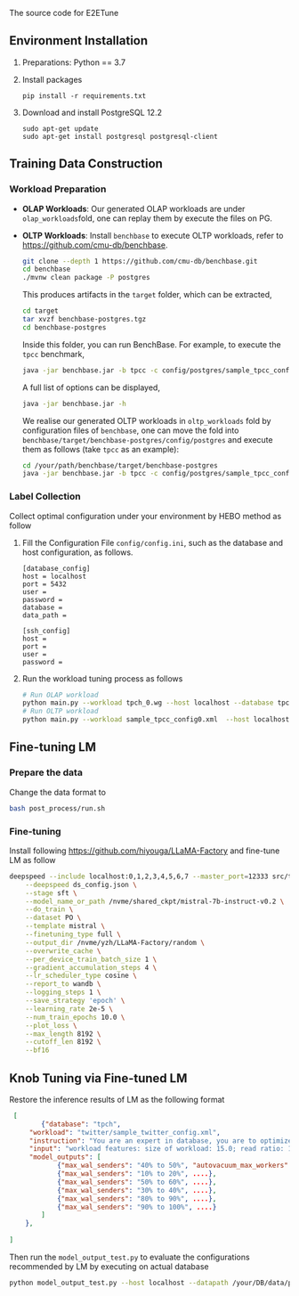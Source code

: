 The source code for E2ETune

## Environment Installation

1. Preparations: Python == 3.7

2. Install packages

   ```
   pip install -r requirements.txt
   ```

3. Download and install PostgreSQL 12.2

   ```
   sudo apt-get update
   sudo apt-get install postgresql postgresql-client
   ```

## Training Data Construction

### Workload Preparation

+ **OLAP Workloads**: Our generated OLAP workloads are under `olap_workloads`fold, one can replay them by execute the files on PG.

+ **OLTP Workloads**: Install `benchbase` to execute OLTP workloads, refer to https://github.com/cmu-db/benchbase.

  ```bash
  git clone --depth 1 https://github.com/cmu-db/benchbase.git
  cd benchbase
  ./mvnw clean package -P postgres
  ```

  This produces artifacts in the `target` folder, which can be extracted,

  ```bash
  cd target
  tar xvzf benchbase-postgres.tgz
  cd benchbase-postgres
  ```

  Inside this folder, you can run BenchBase. For example, to execute the `tpcc` benchmark,

  ```bash
  java -jar benchbase.jar -b tpcc -c config/postgres/sample_tpcc_config.xml --create=true --load=true --execute=true
  ```

  A full list of options can be displayed,

  ```bash
  java -jar benchbase.jar -h
  ```

  We realise our generated OLTP workloads in `oltp_workloads` fold by configuration files of `benchbase`, one can move the fold into `benchbase/target/benchbase-postgres/config/postgres` and execute them as follows (take `tpcc` as an example):

  ```bash
  cd /your/path/benchbase/target/benchbase-postgres
  java -jar benchbase.jar -b tpcc -c config/postgres/sample_tpcc_config0.xml --clear=true --create=true --load=true --execute=true --directory /your/results/path
  ```

### Label Collection

Collect optimal configuration under your environment by HEBO method as follow

1. Fill the Configuration File `config/config.ini`, such as the database and host configuration, as follows.

   ```
   [database_config]
   host = localhost
   port = 5432
   user = 
   password = 
   database = 
   data_path = 
   
   [ssh_config]
   host = 
   port = 
   user = 
   password = 
   ```

2. Run the workload tuning process as follows

   ```bash
   # Run OLAP workload
   python main.py --workload tpch_0.wg --host localhost --database tpch --datapath /your/DB/data/path --method HEBO
   # Run OLTP workload
   python main.py --workload sample_tpcc_config0.xml  --host localhost --database tpcc --datapath /your/DB/data/path --method HEBO
   ```

## Fine-tuning LM

### Prepare the data

Change the data format to 

```bash
bash post_process/run.sh
```

### Fine-tuning

Install following https://github.com/hiyouga/LLaMA-Factory and fine-tune LM as follow

```bash
deepspeed --include localhost:0,1,2,3,4,5,6,7 --master_port=12333 src/train.py \
    --deepspeed ds_config.json \
    --stage sft \
    --model_name_or_path /nvme/shared_ckpt/mistral-7b-instruct-v0.2 \
    --do_train \
    --dataset PO \
    --template mistral \
    --finetuning_type full \
    --output_dir /nvme/yzh/LLaMA-Factory/random \
    --overwrite_cache \
    --per_device_train_batch_size 1 \
    --gradient_accumulation_steps 4 \
    --lr_scheduler_type cosine \
    --report_to wandb \
    --logging_steps 1 \
    --save_strategy 'epoch' \
    --learning_rate 2e-5 \
    --num_train_epochs 10.0 \
    --plot_loss \
    --max_length 8192 \
    --cutoff_len 8192 \
    --bf16

```

## Knob Tuning via Fine-tuned LM

Restore the inference results of LM as the following format

```json
 [
 		{"database": "tpch",
     "workload": "twitter/sample_twitter_config.xml",
     "instruction": "You are an expert in database, you are to optimize the parameters of database, please output in json format, for each field, output one of \"00% to 10%\", \"10% to 20%\", \"20% to 30%\", \"40% to 50%\", \"50% to 60%\", \"60% to 70%\", \"70% to 80%\", \"80% to 90%\", \"90% to 100%\"",
     "input": "workload features: size of workload: 15.0; read ratio: 1.0; group by ratio: 0.8; order by ratio: 0.87; .... ",
     "model_outputs": [
            {"max_wal_senders": "40% to 50%", "autovacuum_max_workers": "40% to 50%"....},
            {"max_wal_senders": "10% to 20%", ....},
            {"max_wal_senders": "50% to 60%", ....},
            {"max_wal_senders": "30% to 40%", ....},
            {"max_wal_senders": "80% to 90%", ....},
            {"max_wal_senders": "90% to 100%", ....}
        ]
    },
    
]   
```

Then run the `model_output_test.py` to evaluate the configurations recommended by LM by executing on actual database

``` bash
python model_output_test.py --host localhost --datapath /your/DB/data/path
```

